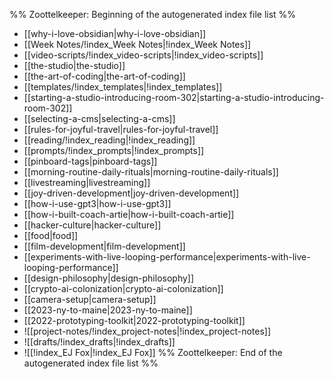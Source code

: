 %% Zoottelkeeper: Beginning of the autogenerated index file list  %%
-  [[why-i-love-obsidian|why-i-love-obsidian]]
-  [[Week Notes/!index_Week Notes|!index_Week Notes]]
-  [[video-scripts/!index_video-scripts|!index_video-scripts]]
-  [[the-studio|the-studio]]
-  [[the-art-of-coding|the-art-of-coding]]
-  [[templates/!index_templates|!index_templates]]
-  [[starting-a-studio-introducing-room-302|starting-a-studio-introducing-room-302]]
-  [[selecting-a-cms|selecting-a-cms]]
-  [[rules-for-joyful-travel|rules-for-joyful-travel]]
-  [[reading/!index_reading|!index_reading]]
-  [[prompts/!index_prompts|!index_prompts]]
-  [[pinboard-tags|pinboard-tags]]
-  [[morning-routine-daily-rituals|morning-routine-daily-rituals]]
-  [[livestreaming|livestreaming]]
-  [[joy-driven-development|joy-driven-development]]
-  [[how-i-use-gpt3|how-i-use-gpt3]]
-  [[how-i-built-coach-artie|how-i-built-coach-artie]]
-  [[hacker-culture|hacker-culture]]
-  [[food|food]]
-  [[film-development|film-development]]
-  [[experiments-with-live-looping-performance|experiments-with-live-looping-performance]]
-  [[design-philosophy|design-philosophy]]
-  [[crypto-ai-colonization|crypto-ai-colonization]]
-  [[camera-setup|camera-setup]]
-  [[2023-ny-to-maine|2023-ny-to-maine]]
-  [[2022-prototyping-toolkit|2022-prototyping-toolkit]]
-  ![[project-notes/!index_project-notes|!index_project-notes]]
-  ![[drafts/!index_drafts|!index_drafts]]
-  ![[!index_EJ Fox|!index_EJ Fox]]
%% Zoottelkeeper: End of the autogenerated index file list  %%
